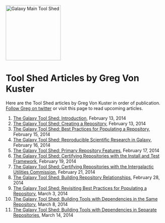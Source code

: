 <div class='center'> <a href='http://toolshed.g2.bx.psu.edu'><img src="/src/images/Logos/ToolShed.jpg" alt="Galaxy Main Tool Shed" height="174" /></a> </div>

# Tool Shed Articles by Greg Von Kuster

Here are the Tool Shed articles by Greg Von Kuster in order of publication.  [Follow Greg on twitter](http://twitter.com/greg_vonkuster) or visit this page to read upcoming articles.

1. [The Galaxy Tool Shed: Introduction](http://gregvonkuster.org/galaxy-tool-shed-introduction), February 13, 2014
2. [The Galaxy Tool Shed: Creating a Repository](http://gregvonkuster.org/galaxy-tool-shed-creating-repository), February 13, 2014
3. [The Galaxy Tool Shed: Best Practices for Populating a Repository](http://gregvonkuster.org/galaxy-tool-shed-best-practices-populating-repository), February 15, 2014
4. [The Galaxy Tool Shed: Reproducible Scientific Research in Galaxy](http://gregvonkuster.org/galaxy-tool-shed-reproducible-scientific-research), February 16, 2014
5. [The Galaxy Tool Shed: Primary Repository Features](http://gregvonkuster.org/galaxy-tool-shed-primary-repository-features), February 17, 2014
6. [The Galaxy Tool Shed: Certifying Repositories with the Install and Test Framework](http://gregvonkuster.org/galaxy-tool-shed-certifying-repositories-install-test-framework), February 19, 2014
7. [The Galaxy Tool Shed: Certifying Repositories with the Intergalactic Utilities Commission](http://gregvonkuster.org/galaxy-tool-shed-certifying-repositories-intergalactic-utilities-commission), February 21, 2014
8. [The Galaxy Tool Shed: Building Repository Relationships](http://gregvonkuster.org/galaxy-tool-shed-building-repository-relationships), February 28, 2014
9. [The Galaxy Tool Shed: Revisiting Best Practices for Populating a Repository](http://gregvonkuster.org/galaxy-tool-shed-revisiting-best-practices-populating-repository), March 3, 2014
10. [The Galaxy Tool Shed: Building Tools with Dependencies in the Same Repository](http://gregvonkuster.org/galaxy-tool-shed-building-tools-dependencies-repository), March 8, 2014
11. [The Galaxy Tool Shed: Building Tools with Dependencies in Separate Repositories](http://gregvonkuster.org/galaxy-tool-shed-building-tools-dependencies-separate-repositories), March 14, 2014

